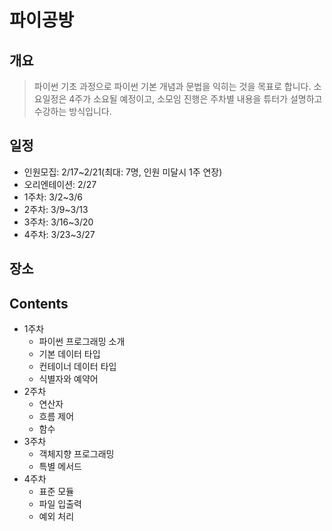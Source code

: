 # 파이공방
## 개요
>파이썬 기초 과정으로 파이썬 기본 개념과 문법을 익히는 것을 목표로 합니다.
>소요일정은 4주가 소요될 예정이고, 소모임 진행은 주차별 내용을 튜터가 설명하고 수강하는 방식입니다.
## 일정
* 인원모집: 2/17~2/21(최대: 7명, 인원 미달시 1주 연장)
* 오리엔테이션: 2/27
* 1주차: 3/2~3/6
* 2주차: 3/9~3/13
* 3주차: 3/16~3/20
* 4주차: 3/23~3/27
## 장소
## Contents
* 1주차
    * 파이썬 프로그래밍 소개
    * 기본 데이터 타입
    * 컨테이너 데이터 타입
    * 식별자와 예약어
* 2주차
    * 연산자
    * 흐름 제어
    * 함수
* 3주차
    * 객체지향 프로그래밍
    * 특별 메서드
* 4주차
    * 표준 모듈
    * 파일 입출력
    * 예외 처리

